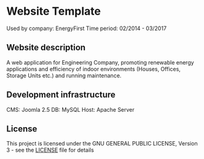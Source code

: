 # Website Template

Used by company: EnergyFirst
Time period: 02/2014 - 03/2017

## Website description

A web application for Engineering Company, promoting renewable energy applications and efficiency of indoor environments (Houses, Offices, Storage Units etc.) and running maintenance. 

## Development infrastructure

CMS: Joomla 2.5
DB: MySQL
Host: Apache Server

## License

This project is licensed under the GNU GENERAL PUBLIC LICENSE, Version 3 - see the [LICENSE](LICENSE) file for details

